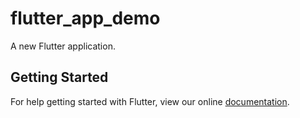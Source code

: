 # flutter_app_demo

A new Flutter application.

## Getting Started

For help getting started with Flutter, view our online
[documentation](https://flutter.io/).
